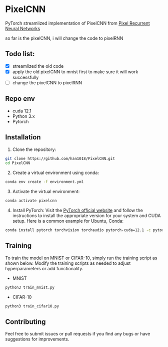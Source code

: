 # PixelCNN

PyTorch streamlized implementation of PixelCNN from [Pixel Recurrent Neural Networks](http://arxiv.org/abs/1601.06759)

so far is the pixelCNN, i will change the code to pixelRNN
## Todo list:
- [x] streamlized the old code
- [x] apply the old pixelCNN to mnist first to make sure it will work successfully
- [ ] change the pixelCNN to pixelRNN

## Repo env
- cuda 12.1
- Python 3.x
- Pytorch


## Installation
1. Clone the repository:
```bash
git clone https://github.com/han1018/PixelCNN.git
cd PixelCNN
```

2. Create a virtual environment using conda:
```bash
conda env create -f environment.yml
```

3. Activate the virtual environment:
```bash
conda activate pixelcnn
```

4. Install PyTorch:
    Visit the [PyTorch official website](https://pytorch.org/get-started/locally/) and follow the instructions to install the appropriate version for your system and CUDA setup. Here is a common example for Ubuntu, Conda:
```bash
conda install pytorch torchvision torchaudio pytorch-cuda=12.1 -c pytorch -c nvidia
```

## Training
To train the model on MNIST or CIFAR-10, simply run the training script as shown below. Modify the training scripts as needed to adjust hyperparameters or add functionality.

-  MNIST
```bash
python3 train_mnist.py
```

-  CIFAR-10
```bash
python3 train_cifar10.py
```

## Contributing
Feel free to submit issues or pull requests if you find any bugs or have suggestions for improvements.